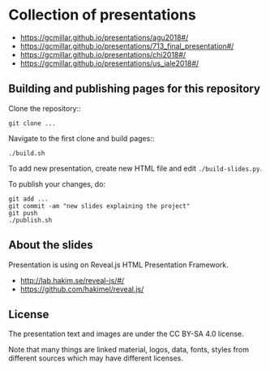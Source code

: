 Collection of presentations
===========================================
 * https://gcmillar.github.io/presentations/agu2018#/
 * https://gcmillar.github.io/presentations/713_final_presentation#/
 * https://gcmillar.github.io/presentations/chi2018#/
 * https://gcmillar.github.io/presentations/us_iale2018#/

Building and publishing pages for this repository
-------------------------------------------------

Clone the repository::

    git clone ...

Navigate to the first clone and build pages::

    ./build.sh

To add new presentation, create new HTML file and edit `./build-slides.py`.

To publish your changes, do:

    git add ...
    git commit -am "new slides explaining the project"
    git push
    ./publish.sh

About the slides
----------------

Presentation is using on Reveal.js HTML Presentation Framework.

 * http://lab.hakim.se/reveal-js/#/
 * https://github.com/hakimel/reveal.js/

License
-------

The presentation text and images are under the CC BY-SA 4.0 license.

Note that many things are linked material, logos, data, fonts, styles
from different sources which may have different licenses.
